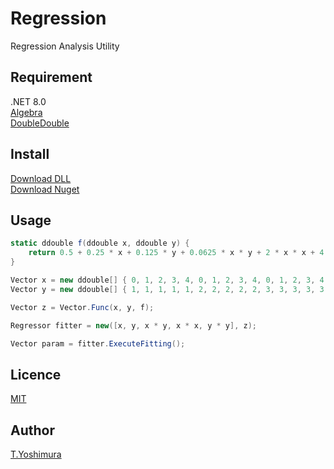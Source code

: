 # Regression
 Regression Analysis Utility

## Requirement
.NET 8.0  
[Algebra](https://github.com/tk-yoshimura/Algebra)  
[DoubleDouble](https://github.com/tk-yoshimura/DoubleDouble)

## Install
[Download DLL](https://github.com/tk-yoshimura/Regression/releases)  
[Download Nuget](https://www.nuget.org/packages/tyoshimura.regression/)  

## Usage

```csharp
static ddouble f(ddouble x, ddouble y) {
    return 0.5 + 0.25 * x + 0.125 * y + 0.0625 * x * y + 2 * x * x + 4 * y * y;
}

Vector x = new ddouble[] { 0, 1, 2, 3, 4, 0, 1, 2, 3, 4, 0, 1, 2, 3, 4, 0, 1, 2, 3, 4 };
Vector y = new ddouble[] { 1, 1, 1, 1, 1, 2, 2, 2, 2, 2, 3, 3, 3, 3, 3, 4, 4, 4, 4, 4 };

Vector z = Vector.Func(x, y, f);

Regressor fitter = new([x, y, x * y, x * x, y * y], z);

Vector param = fitter.ExecuteFitting();
```

## Licence
[MIT](https://github.com/tk-yoshimura/Regression/blob/main/LICENSE)

## Author

[T.Yoshimura](https://github.com/tk-yoshimura)
